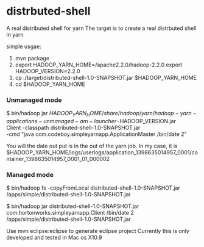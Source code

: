 distrbuted-shell
================

A real distributed shell for yarn 
The target is to create a real distrbuted shell in yarn

simple usgae:
1) mvn package
2) export HADOOP_YARN_HOME=/apache2.2.0/hadoop-2.2.0
  export HADOOP_VERSION=2.2.0
3) cp ./target/distributed-shell-1.0-SNAPSHOT.jar $HADOOP_YARN_HOME
4) cd $HADOOP_YARN_HOME

### Unmanaged mode

$ bin/hadoop jar $HADOOP_YARN_HOME/share/hadoop/yarn/hadoop-yarn-applications-unmanaged-am-launcher-$HADOOP_VERSION.jar \
Client -classpath distributed-shell-1.0-SNAPSHOT.jar  \
-cmd "java com.codeboy.simpleyarnapp.ApplicationMaster /bin/date 2"

You will the date out put is in the out of the yarn job.
In my case, it is $HADOOP_YARN_HOME/logs/userlogs/application_1398635014957_0001/container_1398635014957_0001_01_000002

### Managed mode

$ bin/hadoop fs -copyFromLocal distributed-shell-1.0-SNAPSHOT.jar /apps/simple/distributed-shell-1.0-SNAPSHOT.jar

$ bin/hadoop jar distributed-shell-1.0-SNAPSHOT.jar com.hortonworks.simpleyarnapp.Client /bin/date 2 /apps/simple/distributed-shell-1.0-SNAPSHOT.jar


Use mvn eclipse:eclipse to generate eclipse project
Currently this is only developed and tested in Mac os X10.9


